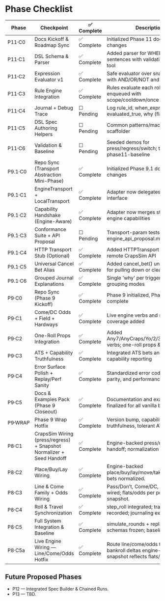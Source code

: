 # Phase Checklist

| Phase | Checkpoint | ✅ Complete | Description |
|------|------------|------------|-------------|
| P11·C0 | Docs Kickoff & Roadmap Sync | ✅ Complete | Initialized Phase 11 docs; no code changes |
| P11·C1 | DSL Schema & Parser | ✅ Complete | Added parser for WHEN/THEN sentences with validation and CLI tool |
| P11·C2 | Expression Evaluator v1 | ✅ Complete | Safe evaluator over snapshot keys with AND/OR/NOT and comparisons |
| P11·C3 | Rule Engine Integration | ✅ Complete | Rules evaluate each roll; actions enqueued with scope/cooldown/once |
| P11·C4 | Journal + Debug Trace | ☐ Pending | Log rule_id, when_expr, evaluated_true, why (flagged) |
| P11·C5 | DSL Spec Authoring Helpers | ☐ Pending | Common patterns/macros and CLI scaffolder |
| P11·C6 | Validation & Baseline | ☐ Pending | Seeded demos for press/regress/switch; tag v0.42.0-phase11-baseline |
| P9.1·C0 | Repo Sync (Transport Abstraction Mini-Phase) | ✅ Complete | Initialized Phase 9.1 docs; no code changes |
| P9.1·C1 | EngineTransport + LocalTransport | ✅ Complete | Adapter now delegates to transport interface |
| P9.1·C2 | Capability Handshake (Engine-Aware) | ✅ Complete | Adapter now merges static and live engine capabilities |
| P9.1·C3 | Conformance Suite + API Proposal | ☐ Pending | Transport-param tests and engine_api_proposal.md |
| P9.1·C4 | HTTP Transport Stub (Optional) | ✅ Complete | Added HTTPTransport class for remote CrapsSim API |
| P9.1·C5 | Universal Cancel Bet Alias | ✅ Complete | Added cancel_bet() universal alias for pulling down or clearing bets |
| P9.1·C6 | Grouped Journal Explanations | ✅ Complete | Single 'why' per trigger with grouping modes |
| P9·C0 | Repo Sync (Phase 9 Kickoff) | ✅ Complete | Phase 9 initialized, Phase 8 marked complete |
| P9·C1 | Come/DC Odds + Field + Hardways | ✅ Complete | Live engine verbs and snapshot coverage added |
| P9·C2 | One-Roll Props Integration | ✅ Complete | Added Any7/AnyCraps/Yo/2/3/12/C&E/Hop verbs; one-roll props & journaling. |
| P9·C3 | ATS + Capability Truthfulness | ✅ Complete | Integrated ATS bets and added capability reporting |
| P9·C4 | Error Surface Polish + Replay/Perf Sanity | ✅ Complete | Standardized error codes, replay parity, and performance metrics |
| P9·C5 | Docs & Examples Pack (Phase 9 Closeout) | ✅ Complete | Documentation and examples finalized for all vanilla bets |
| P9·WRAP | Phase 9 Wrap Hotfix | ✅ Complete | Version bump, capability flags truthfulness, tolerant ATS mapping |
| P8·C1 | CrapsSim Wiring (press/regress) + Snapshot Normalizer + Seed Handoff | ✅ Complete | Engine-backed press/regress; seed handoff; normalization v1. |
| P8·C2 | Place/Buy/Lay Wiring | ✅ Complete | Engine-backed place/buy/lay/move/take_down; box bets normalized. |
| P8·C3 | Line & Come Family + Odds Wiring | ✅ Complete | Pass/Don’t, Come/DC, and Odds wired; flats/odds per point in snapshot. |
| P8·C4 | Roll & Travel Synchronization | ✅ Complete | step_roll integrated; travel & PSO recorded; journaling extended. |
| P8·C5 | Full System Integration & Baseline | ✅ Complete | simulate_rounds + replay harness; schemas frozen; baseline tag. |
| P8·C5a | Live Engine Wiring — Line/Come/Odds Hotfix | ✅ Complete | Route line/come/odds to engine; bankroll deltas engine-derived; snapshot reflects flats/odds. |

## Future Proposed Phases
- P12 — Integrated Spec Builder & Chained Runs.
- P13 — TBD.
